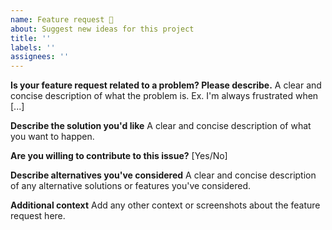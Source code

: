 ```yaml
---
name: Feature request 🚀
about: Suggest new ideas for this project
title: ''
labels: ''
assignees: ''
---
```


**Is your feature request related to a problem? Please describe.**
A clear and concise description of what the problem is. Ex. I'm always frustrated when [...]

**Describe the solution you'd like**
A clear and concise description of what you want to happen.

**Are you willing to contribute to this issue?** [Yes/No]

**Describe alternatives you've considered**
A clear and concise description of any alternative solutions or features you've considered.

**Additional context**
Add any other context or screenshots about the feature request here.
